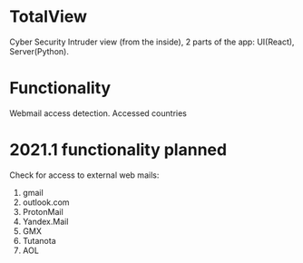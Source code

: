 # TotalView
Cyber Security Intruder view (from the inside), 2 parts of the app: UI(React), Server(Python).

Functionality
=============
Webmail access detection.
Accessed countries

2021.1 functionality planned
============================
Check for access to external web mails:
1. gmail
2. outlook.com
3. ProtonMail
4. Yandex.Mail
5. GMX
6. Tutanota
7. AOL

